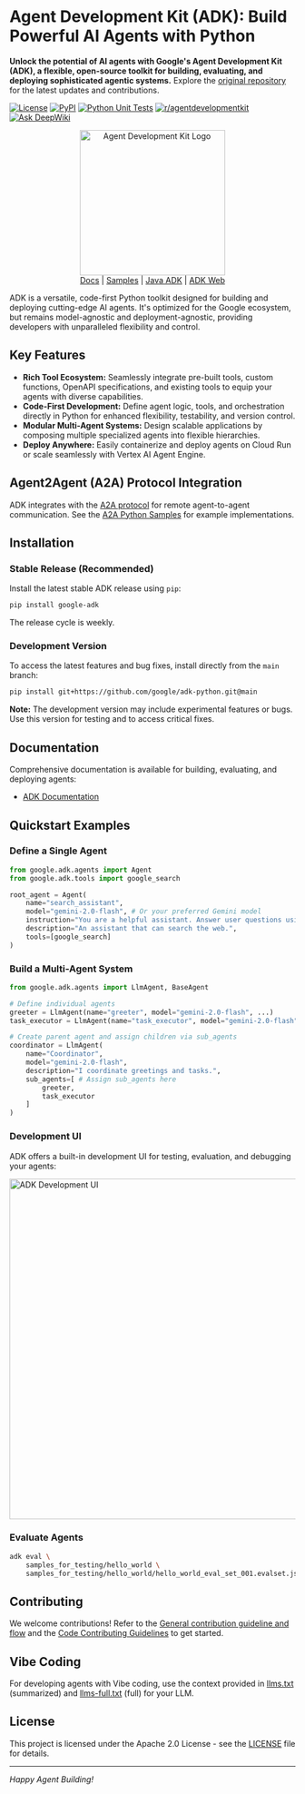 <!-- README.md -->

# Agent Development Kit (ADK): Build Powerful AI Agents with Python

**Unlock the potential of AI agents with Google's Agent Development Kit (ADK), a flexible, open-source toolkit for building, evaluating, and deploying sophisticated agentic systems.**  Explore the [original repository](https://github.com/google/adk-python) for the latest updates and contributions.

[![License](https://img.shields.io/badge/License-Apache_2.0-blue.svg)](LICENSE)
[![PyPI](https://img.shields.io/pypi/v/google-adk)](https://pypi.org/project/google-adk/)
[![Python Unit Tests](https://github.com/google/adk-python/actions/workflows/python-unit-tests.yml/badge.svg)](https://github.com/google/adk-python/actions/workflows/python-unit-tests.yml)
[![r/agentdevelopmentkit](https://img.shields.io/badge/Reddit-r%2Fagentdevelopmentkit-FF4500?style=flat&logo=reddit&logoColor=white)](https://www.reddit.com/r/agentdevelopmentkit/)
[![Ask DeepWiki](https://deepwiki.com/badge.svg)](https://deepwiki.com/google/adk-python)

<div align="center">
  <img src="https://raw.githubusercontent.com/google/adk-python/main/assets/agent-development-kit.png" width="256" alt="Agent Development Kit Logo"/>
</div>

<div align="center">
  <a href="https://google.github.io/adk-docs/">Docs</a> |
  <a href="https://github.com/google/adk-samples">Samples</a> |
  <a href="https://github.com/google/adk-java">Java ADK</a> |
  <a href="https://github.com/google/adk-web">ADK Web</a>
</div>

ADK is a versatile, code-first Python toolkit designed for building and deploying cutting-edge AI agents. It's optimized for the Google ecosystem, but remains model-agnostic and deployment-agnostic, providing developers with unparalleled flexibility and control.

## Key Features

*   **Rich Tool Ecosystem:**  Seamlessly integrate pre-built tools, custom functions, OpenAPI specifications, and existing tools to equip your agents with diverse capabilities.
*   **Code-First Development:**  Define agent logic, tools, and orchestration directly in Python for enhanced flexibility, testability, and version control.
*   **Modular Multi-Agent Systems:** Design scalable applications by composing multiple specialized agents into flexible hierarchies.
*   **Deploy Anywhere:** Easily containerize and deploy agents on Cloud Run or scale seamlessly with Vertex AI Agent Engine.

## Agent2Agent (A2A) Protocol Integration

ADK integrates with the [A2A protocol](https://github.com/google-a2a/A2A/) for remote agent-to-agent communication. See the [A2A Python Samples](https://github.com/a2aproject/a2a-samples/tree/main/samples/python/agents) for example implementations.

## Installation

### Stable Release (Recommended)

Install the latest stable ADK release using `pip`:

```bash
pip install google-adk
```

The release cycle is weekly.

### Development Version

To access the latest features and bug fixes, install directly from the `main` branch:

```bash
pip install git+https://github.com/google/adk-python.git@main
```

**Note:** The development version may include experimental features or bugs. Use this version for testing and to access critical fixes.

## Documentation

Comprehensive documentation is available for building, evaluating, and deploying agents:

*   [ADK Documentation](https://google.github.io/adk-docs)

## Quickstart Examples

### Define a Single Agent

```python
from google.adk.agents import Agent
from google.adk.tools import google_search

root_agent = Agent(
    name="search_assistant",
    model="gemini-2.0-flash", # Or your preferred Gemini model
    instruction="You are a helpful assistant. Answer user questions using Google Search when needed.",
    description="An assistant that can search the web.",
    tools=[google_search]
)
```

### Build a Multi-Agent System

```python
from google.adk.agents import LlmAgent, BaseAgent

# Define individual agents
greeter = LlmAgent(name="greeter", model="gemini-2.0-flash", ...)
task_executor = LlmAgent(name="task_executor", model="gemini-2.0-flash", ...)

# Create parent agent and assign children via sub_agents
coordinator = LlmAgent(
    name="Coordinator",
    model="gemini-2.0-flash",
    description="I coordinate greetings and tasks.",
    sub_agents=[ # Assign sub_agents here
        greeter,
        task_executor
    ]
)
```

### Development UI

ADK offers a built-in development UI for testing, evaluation, and debugging your agents:

<img src="https://raw.githubusercontent.com/google/adk-python/main/assets/adk-web-dev-ui-function-call.png" alt="ADK Development UI" width="600"/>

### Evaluate Agents

```bash
adk eval \
    samples_for_testing/hello_world \
    samples_for_testing/hello_world/hello_world_eval_set_001.evalset.json
```

## Contributing

We welcome contributions! Refer to the [General contribution guideline and flow](https://google.github.io/adk-docs/contributing-guide/) and the [Code Contributing Guidelines](./CONTRIBUTING.md) to get started.

## Vibe Coding

For developing agents with Vibe coding, use the context provided in [llms.txt](./llms.txt) (summarized) and [llms-full.txt](./llms-full.txt) (full) for your LLM.

## License

This project is licensed under the Apache 2.0 License - see the [LICENSE](LICENSE) file for details.

---

*Happy Agent Building!*